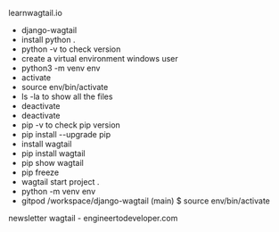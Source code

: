 learnwagtail.io
* django-wagtail
* install python .
* python -v to check version
* create a virtual environment windows user
* python3 -m venv env
* activate
* source env/bin/activate
* ls -la to show all the files
* deactivate
* deactivate
* pip -v to check pip version
* pip install --upgrade pip
* install wagtail
* pip install wagtail
* pip show wagtail
* pip freeze
* wagtail start project .
* python -m venv env
* gitpod /workspace/django-wagtail (main) $ source env/bin/activate


newsletter wagtail - engineertodeveloper.com


